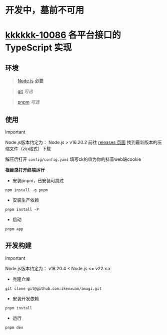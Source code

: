 # 开发中，墓前不可用
# [kkkkkk-10086](https://github.com/ikenxuan/kkkkkk-10086) 各平台接口的 TypeScript 实现

## 环境
> [Node.js](https://nodejs.org) **必要**

> [git](https://git-scm.com) _可选_

> [pnpm](https://pnpm.io) _可选_

## 使用
> [!IMPORTANT]
> Node.js版本约定为：
> Node.js > v16.20.2
前往 [releases 页面](https://github.com/ikenxuan/amagi/releases) 找到最新版本的压缩文件（zip格式）下载

解压后打开 `config/config.yaml` 填写ck的值为你的抖音web端cookie

**根目录打开终端运行**

* 安装pnpm，已安装可跳过
```
npm install -g pnpm
```
* 安装生产依赖
```
pnpm install -P
```
* 启动
```
pnpm app
```

## 开发构建
> [!IMPORTANT]
> Node.js版本约定为：
> v18.20.4 < Node.js  <= v22.x.x
* 克隆仓库
```
git clone git@github.com:ikenxuan/amagi.git
```
* 安装开发依赖
```
pnpm install
```
* 运行
```
pnpm dev
```